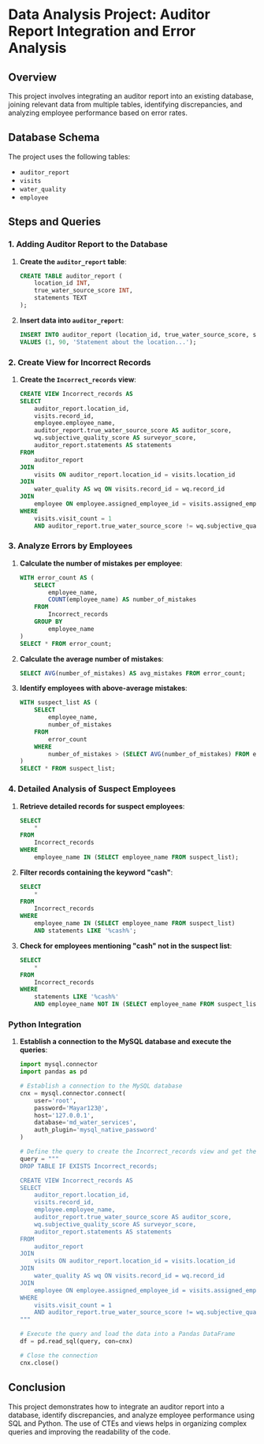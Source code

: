 # Data Analysis Project: Auditor Report Integration and Error Analysis

## Overview

This project involves integrating an auditor report into an existing database, joining relevant data from multiple tables, identifying discrepancies, and analyzing employee performance based on error rates.

## Database Schema

The project uses the following tables:
- `auditor_report`
- `visits`
- `water_quality`
- `employee`

## Steps and Queries

### 1. Adding Auditor Report to the Database

1. **Create the `auditor_report` table**:
    ```sql
    CREATE TABLE auditor_report (
        location_id INT,
        true_water_source_score INT,
        statements TEXT
    );
    ```

2. **Insert data into `auditor_report`**:
    ```sql
    INSERT INTO auditor_report (location_id, true_water_source_score, statements)
    VALUES (1, 90, 'Statement about the location...');
    ```

### 2. Create View for Incorrect Records

1. **Create the `Incorrect_records` view**:
    ```sql
    CREATE VIEW Incorrect_records AS
    SELECT
        auditor_report.location_id,
        visits.record_id,
        employee.employee_name,
        auditor_report.true_water_source_score AS auditor_score,
        wq.subjective_quality_score AS surveyor_score,
        auditor_report.statements AS statements
    FROM
        auditor_report
    JOIN
        visits ON auditor_report.location_id = visits.location_id
    JOIN
        water_quality AS wq ON visits.record_id = wq.record_id
    JOIN
        employee ON employee.assigned_employee_id = visits.assigned_employee_id
    WHERE
        visits.visit_count = 1
        AND auditor_report.true_water_source_score != wq.subjective_quality_score;
    ```

### 3. Analyze Errors by Employees

1. **Calculate the number of mistakes per employee**:
    ```sql
    WITH error_count AS (
        SELECT
            employee_name,
            COUNT(employee_name) AS number_of_mistakes
        FROM
            Incorrect_records
        GROUP BY
            employee_name
    )
    SELECT * FROM error_count;
    ```

2. **Calculate the average number of mistakes**:
    ```sql
    SELECT AVG(number_of_mistakes) AS avg_mistakes FROM error_count;
    ```

3. **Identify employees with above-average mistakes**:
    ```sql
    WITH suspect_list AS (
        SELECT
            employee_name,
            number_of_mistakes
        FROM
            error_count
        WHERE
            number_of_mistakes > (SELECT AVG(number_of_mistakes) FROM error_count)
    )
    SELECT * FROM suspect_list;
    ```

### 4. Detailed Analysis of Suspect Employees

1. **Retrieve detailed records for suspect employees**:
    ```sql
    SELECT
        *
    FROM
        Incorrect_records
    WHERE
        employee_name IN (SELECT employee_name FROM suspect_list);
    ```

2. **Filter records containing the keyword "cash"**:
    ```sql
    SELECT
        *
    FROM
        Incorrect_records
    WHERE
        employee_name IN (SELECT employee_name FROM suspect_list)
        AND statements LIKE '%cash%';
    ```

3. **Check for employees mentioning "cash" not in the suspect list**:
    ```sql
    SELECT
        *
    FROM
        Incorrect_records
    WHERE
        statements LIKE '%cash%'
        AND employee_name NOT IN (SELECT employee_name FROM suspect_list);
    ```

### Python Integration

1. **Establish a connection to the MySQL database and execute the queries**:
    ```python
    import mysql.connector
    import pandas as pd

    # Establish a connection to the MySQL database
    cnx = mysql.connector.connect(
        user='root',
        password='Mayar123@',
        host='127.0.0.1',
        database='md_water_services',
        auth_plugin='mysql_native_password'
    )

    # Define the query to create the Incorrect_records view and get the data
    query = """
    DROP TABLE IF EXISTS Incorrect_records;

    CREATE VIEW Incorrect_records AS
    SELECT
        auditor_report.location_id,
        visits.record_id,
        employee.employee_name,
        auditor_report.true_water_source_score AS auditor_score,
        wq.subjective_quality_score AS surveyor_score,
        auditor_report.statements AS statements
    FROM
        auditor_report
    JOIN
        visits ON auditor_report.location_id = visits.location_id
    JOIN
        water_quality AS wq ON visits.record_id = wq.record_id
    JOIN
        employee ON employee.assigned_employee_id = visits.assigned_employee_id
    WHERE
        visits.visit_count = 1
        AND auditor_report.true_water_source_score != wq.subjective_quality_score;
    """

    # Execute the query and load the data into a Pandas DataFrame
    df = pd.read_sql(query, con=cnx)

    # Close the connection
    cnx.close()
    ```

## Conclusion

This project demonstrates how to integrate an auditor report into a database, identify discrepancies, and analyze employee performance using SQL and Python. The use of CTEs and views helps in organizing complex queries and improving the readability of the code.
